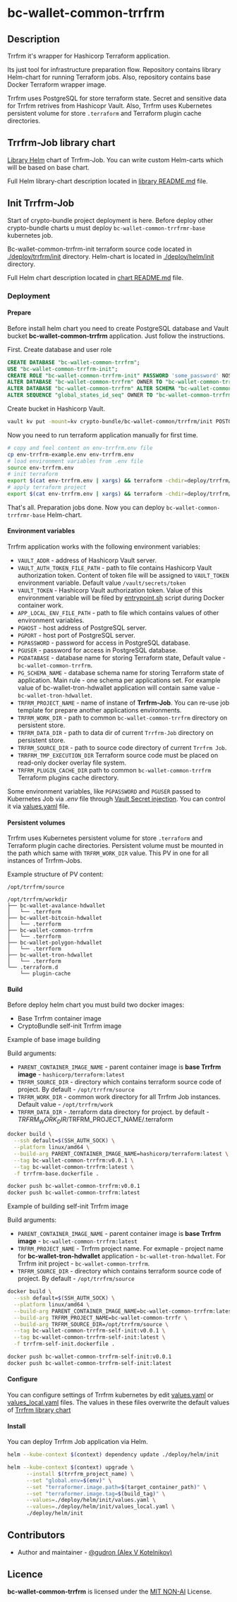 # bc-wallet-common-trrfrm

## Description

Trrfrm it's wrapper for Hashicorp Terraform application.

Its just tool for infrastructure preparation flow. Repository contains library Helm-chart for running Terraform jobs. 
Also, repository contains base Docker Terraform wrapper image.

Trrfrm uses PostgreSQL for store terraform state.
Secret and sensitive data for Trrfrm retrives from Hashicopr Vault.
Also, Trrfrm uses Kubernetes persistent volume for store `.terraform` and Terraform plugin cache directories.

## Trrfrm-Job library chart

[Library Helm](./deploy/helm/library/Chart.yaml) chart of Trrfrm-Job. You can write custom Helm-carts which will be based on base chart.

Full Helm library-chart description located in [library README.md](./deploy/helm/library/README.md) file.

## Init Trrfrm-Job

Start of crypto-bundle project deployment is here. Before deploy other crypto-bundle charts u must deploy `bc-wallet-common-trrfrmr-base` kubernetes job.

Bc-wallet-common-trrfrm-init terraform source code located in [./deploy/trrfrm/init](./deploy/trrfrm/init) directory.
Helm-chart is located in [./deploy/helm/init](./deploy/helm/init) directory.

Full Helm chart description located in [chart README.md](./deploy/helm/init/README.md) file.

### Deployment

#### Prepare
Before install helm chart you need to create PostgreSQL database and Vault bucket **bc-wallet-common-trrfrm** application.
Just follow the instructions.

First. Create database and user role
```sql
CREATE DATABASE "bc-wallet-common-trrfrm";
USE "bc-wallet-common-trrfrm-init";
CREATE ROLE "bc-wallet-common-trrfrm-init" PASSWORD 'some_password' NOSUPERUSER CREATEDB CREATEROLE INHERIT LOGIN;
ALTER DATABASE "bc-wallet-common-trrfrm" OWNER TO "bc-wallet-common-trrfrm-init";
ALTER DATABASE "bc-wallet-common-trrfrm" ALTER SCHEMA "bc-wallet-common-trrfrm" OWNER TO "bc-wallet-common-trrfrm-init";
ALTER SEQUENCE "global_states_id_seq" OWNER TO "bc-wallet-common-trrfrm-init";
```
Create bucket in Hashicorp Vault.
```bash
vault kv put -mount=kv crypto-bundle/bc-wallet-common/trrfrm/init POSTGRESQL_PASSWORD=some_password POSTGRESQL_USERNAME=bc-wallet-common-trrfrm-init
```
Now you need to run terraform application manually for first time.

```bash
# copy and feel content on env-trrfrm.env file
cp env-trrfrm-example.env env-trrfrm.env
# load environment variables from .env file
source env-trrfrm.env
# init terraform 
export $(cat env-trrfrm.env | xargs) && terraform -chdir=deploy/trrfrm/init init
# apply terraform project
export $(cat env-trrfrm.env | xargs) && terraform -chdir=deploy/trrfrm/init apply
```

That's all. Preparation jobs done. Now you can deploy `bc-wallet-common-trrfrmr-base` Helm-chart.

#### Environment variables

Trrfrm application works with the following environment variables:

* `VAULT_ADDR` - address of Hashicorp Vault server.
* `VAULT_AUTH_TOKEN_FILE_PATH` - path to file contains Hashicorp Vault authorization token.
  Content of token file will be assigned to `VAULT_TOKEN` environment variable. Default value `/vault/secrets/token`
* `VAULT_TOKEN` - Hashicorp Vault authorization token. Value of this environment variable will be filed by [entrypoint.sh](entrypoint.sh) script during Docker container work.
* `APP_LOCAL_ENV_FILE_PATH` - path to file which contains values of other environment variables.
* `PGHOST` - host address of PostgreSQL server.
* `PGPORT` - host port of PostgreSQL server.
* `PGPASSWORD` - password for access in PostgreSQL database.
* `PGUSER` - password for access in PostgreSQL database.
* `PGDATABASE` - database name for storing Terraform state, Default value - `bc-wallet-common-trrfrm`.
* `PG_SCHEMA_NAME` - database schema name for storing Terraform state of application. Main rule - one schema per applications set.
  For example value of bc-wallet-tron-hdwallet application will contain same value - `bc-wallet-tron-hdwallet`.
* `TRFRM_PROJECT_NAME` - name of instane of **Trrfrm-Job**. You can re-use job template for prepare another applications environments.
* `TRFRM_WORK_DIR` - path to common `bc-wallet-common-trrfrm` directory on persistent store.
* `TRFRM_DATA_DIR` - path to data dir of current `Trrfrm-Job` directory on persistent store.
* `TRFRM_SOURCE_DIR` - path to source code directory of current `Trrfrm Job`.
* `TRRFRM_TMP_EXECUTION_DIR`
  Terraform source code must be placed on read-only docker overlay file system.
* `TRFRM_PLUGIN_CACHE_DIR` path to common `bc-wallet-common-trrfrm` Terraform plugins cache directory.

Some environment variables, like `PGPASSWORD` and `PGUSER` passed to Kubernetes Job via _.env_ file
through [Vault Secret injection](https://developer.hashicorp.com/vault/docs/platform/k8s/injector/examples).
You can control it via [values.yaml](deploy/helm/library/values.yaml) file.

#### Persistent volumes

Trrfrm uses Kubernetes persistent volume for store `.terraform` and Terraform plugin cache directories. 
Persistent volume must be mounted in the path which same with `TRFRM_WORK_DIR` value. This PV in one for all instances of Trrfrm-Jobs.

Example structure of PV content:

```text
/opt/trrfrm/source

/opt/trrfrm/workdir
├── bc-wallet-avalance-hdwallet
│   └── .terrform
├── bc-wallet-bitcoin-hdwallet
│   └── .terrform
├── bc-wallet-common-trrfrm
│   └── .terrform
├── bc-wallet-polygon-hdwallet
│   └── .terrform
├── bc-wallet-tron-hdwallet
│   └── .terrform
└── .terraform.d
    └── plugin-cache
```

#### Build

Before deploy helm chart you must build two docker images:
* Base Trrfrm container image
* CryptoBundle self-init Trrfrm image

Example of base image building

Build arguments:
* `PARENT_CONTAINER_IMAGE_NAME` - parent container image is **base Trrfrm image** - `hashicorp/terraform:latest`
* `TRFRM_SOURCE_DIR` - directory which contains terraform source code of project. By default - `/opt/trrfrm/source`
* `TRFRM_WORK_DIR` - common work directory for all Trrfrm Job instances. Default value - `/opt/trrfrm/work`
* `TRFRM_DATA_DIR` - .terraform data directory for project. by default - $TRFRM_WORK_DIR/$TRFRM_PROJECT_NAME/.terraform

```bash
docker build \
  --ssh default=$(SSH_AUTH_SOCK) \
  --platform linux/amd64 \
  --build-arg PARENT_CONTAINER_IMAGE_NAME=hashicorp/terraform:latest \
  --tag bc-wallet-common-trrfrm:v0.0.1 \
  --tag bc-wallet-common-trrfrm:latest \
  -f trrfrm-base.dockerfile .

docker push bc-wallet-common-trrfrm:v0.0.1
docker push bc-wallet-common-trrfrm:latest
```

Example of building self-init Trrfrm image

Build arguments:
* `PARENT_CONTAINER_IMAGE_NAME` - parent container image is **base Trrfrm image** - `bc-wallet-common-trrfrm:latest`
* `TRFRM_PROJECT_NAME` - Trrfrm project name. For exmaple - project name for **bc-wallet-tron-hdwallet** application - `bc-wallet-tron-hdwallet`.
  For Trrfrm init project - `bc-wallet-common-trrfrm`.
* `TRFRM_SOURCE_DIR` - directory which contains terraform source code of project. By default - `/opt/trrfrm/source`

```bash
docker build \
  --ssh default=$(SSH_AUTH_SOCK) \
  --platform linux/amd64 \
  --build-arg PARENT_CONTAINER_IMAGE_NAME=bc-wallet-common-trrfrm:latest \
  --build-arg TRFRM_PROJECT_NAME=bc-wallet-common-trrfr \
  --build-arg TRFRM_SOURCE_DIR=/opt/trrfrm/source \
  --tag bc-wallet-common-trrfrm-self-init:v0.0.1 \
  --tag bc-wallet-common-trrfrm-self-init:latest \
  -f trrfrm-self-init.dockerfile .

docker push bc-wallet-common-trrfrm-self-init:v0.0.1
docker push bc-wallet-common-trrfrm-self-init:latest
```

#### Configure
You can configure settings of Trrfrm kubernetes by edit [values.yaml](./deploy/helm/init/values.yaml) or
[values_local.yaml](./deploy/helm/init/values_local.yaml) files.
The values in these files overwrite the default values of [Trrfrm library chart](./deploy/helm/library/Chart.yaml)

#### Install
You can deploy Trrfrm Job application via Helm.

```bash
helm --kube-context $(context) dependency update ./deploy/helm/init

helm --kube-context $(context) upgrade \
      --install $(trrfrm_project_name) \
      --set "global.env=$(env)" \
      --set "terraformer.image.path=$(target_container_path)" \
      --set "terraformer.image.tag=$(build_tag)" \
      --values=./deploy/helm/init/values.yaml \
      --values=./deploy/helm/init/values_local.yaml \
      ./deploy/helm/init
```

## Contributors
* Author and maintainer - [@gudron (Alex V Kotelnikov)](https://github.com/gudron)

## Licence

**bc-wallet-common-trrfrm** is licensed under the [MIT NON-AI](./LICENSE) License.